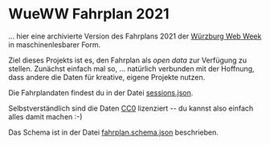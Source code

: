 # WueWW Fahrplan 2021

... hier eine archivierte Version des Fahrplans 2021 der
[Würzburg Web Week](https://wueww.de/) in maschinenlesbarer Form.

Ziel dieses Projekts ist es, den Fahrplan als *open data* zur Verfügung zu stellen.
Zunächst einfach mal so, ... natürlich verbunden mit der Hoffnung, dass andere
die Daten für kreative, eigene Projekte nutzen.

Die Fahrplandaten findest du in der Datei
[sessions.json](https://wueww.github.io/fahrplan-2021/sessions.json).

Selbstverständlich sind die Daten
[CC0](https://creativecommons.org/publicdomain/zero/1.0/deed.de) lizenziert --
du kannst also einfach alles damit machen :-)

Das Schema ist in der Datei [fahrplan.schema.json](https://wueww.github.io/fahrplan-2021/fahrplan.schema.json) beschrieben.
